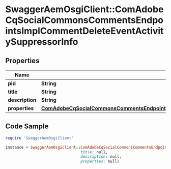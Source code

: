 # SwaggerAemOsgiClient::ComAdobeCqSocialCommonsCommentsEndpointsImplCommentDeleteEventActivitySuppressorInfo

## Properties

Name | Type | Description | Notes
------------ | ------------- | ------------- | -------------
**pid** | **String** |  | [optional] 
**title** | **String** |  | [optional] 
**description** | **String** |  | [optional] 
**properties** | [**ComAdobeCqSocialCommonsCommentsEndpointsImplCommentDeleteEventActivitySuppressorProperties**](ComAdobeCqSocialCommonsCommentsEndpointsImplCommentDeleteEventActivitySuppressorProperties.md) |  | [optional] 

## Code Sample

```ruby
require 'SwaggerAemOsgiClient'

instance = SwaggerAemOsgiClient::ComAdobeCqSocialCommonsCommentsEndpointsImplCommentDeleteEventActivitySuppressorInfo.new(pid: null,
                                 title: null,
                                 description: null,
                                 properties: null)
```


